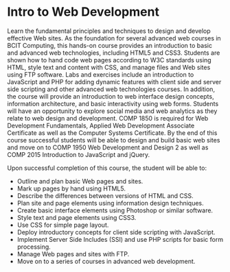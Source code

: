 # Intro to Web Development

Learn the fundamental principles and techniques to design and develop effective Web sites.
As the foundation for several advanced web courses in BCIT Computing, this hands-on course provides
an introduction to basic and advanced web technologies, including HTML5 and CSS3. Students are shown how
to hand code web pages according to W3C standards using HTML, style text and content with CSS,
and manage files and Web sites using FTP software. Labs and exercises include an introduction to JavaScript
and PHP for adding dynamic features with client side and server side scripting and other advanced web technologies courses.
In addition, the course will provide an introduction to web interface design concepts, information architecture,
and basic interactivity using web forms. Students will have an opportunity to explore social media and web analytics
as they relate to web design and development. COMP 1850 is required for Web Development Fundamentals,
Applied Web Development Associate Certificate as well as the Computer Systems Certificate. By the end of this course successful 
students will be able to design and build basic web sites and move on to COMP 1950 Web Development and Design 2 as well as
COMP 2015 Introduction to JavaScript and jQuery.

Upon successful completion of this course, the student will be able to:
<ul>
<li>Outline and plan basic Web pages and sites.</li>
<li>Mark up pages by hand using HTML5.</li>
<li>Describe the differences between versions of HTML and CSS.</li>
<li>Plan site and page elements using information design techniques.</li>
<li>Create basic interface elements using Photoshop or similar software.</li>
<li>Style text and page elements using CSS3.</li>
<li>Use CSS for simple page layout.</li>
<li>Deploy introductory concepts for client side scripting with JavaScript.</li>
<li>Implement Server Side Includes (SSI) and use PHP scripts for basic form processing.</li>
<li>Manage Web pages and sites with FTP.</li>
<li>Move on to a series of courses in advanced web development.</li>
</ul>
